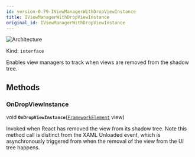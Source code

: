 ```yaml
---
id: version-0.79-IViewManagerWithDropViewInstance
title: IViewManagerWithDropViewInstance
original_id: IViewManagerWithDropViewInstance
---
```


![Architecture](https://img.shields.io/badge/architecture-old_only-yellow)

Kind: `interface`

Enables view managers to track when views are removed from the shadow tree. 

## Methods
### OnDropViewInstance
void **`OnDropViewInstance`**([`FrameworkElement`](https://learn.microsoft.com/uwp/api/Windows.UI.Xaml.FrameworkElement) view)

Invoked when React has removed the view from its shadow tree. Note this method call is distinct from the XAML Unloaded event, which is asynchronously triggered from when the removal of the view from the UI tree happens.
